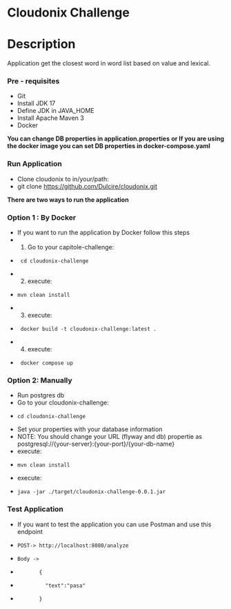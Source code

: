 # Cloudonix Challenge

# Description
Application get the closest word in word list based on value and lexical.

### Pre - requisites ###

* Git
* Install JDK 17
* Define JDK in JAVA_HOME
* Install Apache Maven 3
* Docker
    

**You can change DB properties in application.properties**
**or If you are using the docker image you can set DB properties in docker-compose.yaml**
### Run Application ###
* Clone cloudonix to in/your/path:
* git clone https://github.com/Dulcire/cloudonix.git

**There are two ways to run the application**
### Option 1 : By Docker ### 
* If you want to run the application by Docker follow this steps
* 1. Go to your capitole-challenge:
*      cd cloudonix-challenge
* 2. execute:
*     mvn clean install  
* 3. execute:
*      docker build -t cloudonix-challenge:latest .
* 4. execute:
*      docker compose up

### Option 2: Manually ###
* Run postgres db
* Go to your cloudonix-challenge: 
*     cd cloudonix-challenge
* Set your properties with your database information
*  NOTE: You should change your URL (flyway and db) propertie as postgresql://{your-server}:{your-port}/{your-db-name}
* execute:
*     mvn clean install  
* execute:
*     java -jar ./target/cloudonix-challenge-0.0.1.jar

### Test Application ###
* If you want to test the application you can use Postman and use this endpoint 
*     POST-> http://localhost:8080/analyze
*     Body ->
*            {
*              "text":"pasa"
*            }

